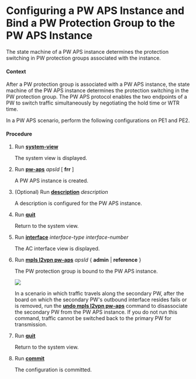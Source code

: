 Configuring a PW APS Instance and Bind a PW Protection Group to the PW APS Instance
===================================================================================

The state machine of a PW APS instance determines the protection switching in PW protection groups associated with the instance.

#### Context

After a PW protection group is associated with a PW APS instance, the state machine of the PW APS instance determines the protection switching in the PW protection group. The PW APS protocol enables the two endpoints of a PW to switch traffic simultaneously by negotiating the hold time or WTR time.

In a PW APS scenario, perform the following configurations on PE1 and PE2.


#### Procedure

1. Run [**system-view**](cmdqueryname=system-view)
   
   
   
   The system view is displayed.
2. Run [**pw-aps**](cmdqueryname=pw-aps) *apsId* [ **frr** ]
   
   
   
   A PW APS instance is created.
3. (Optional) Run [**description**](cmdqueryname=description) *description*
   
   
   
   A description is configured for the PW APS instance.
4. Run [**quit**](cmdqueryname=quit)
   
   
   
   Return to the system view.
5. Run [**interface**](cmdqueryname=interface) *interface-type interface-number*
   
   
   
   The AC interface view is displayed.
6. Run [**mpls l2vpn pw-aps**](cmdqueryname=mpls+l2vpn+pw-aps) *apsId* { **admin** | **reference** }
   
   
   
   The PW protection group is bound to the PW APS instance.
   
   
   
   ![](../../../../public_sys-resources/notice_3.0-en-us.png) 
   
   In a scenario in which traffic travels along the secondary PW, after the board on which the secondary PW's outbound interface resides fails or is removed, run the [**undo mpls l2vpn pw-aps**](cmdqueryname=undo+mpls+l2vpn+pw-aps) command to disassociate the secondary PW from the PW APS instance. If you do not run this command, traffic cannot be switched back to the primary PW for transmission.
7. Run [**quit**](cmdqueryname=quit)
   
   
   
   Return to the system view.
8. Run [**commit**](cmdqueryname=commit)
   
   
   
   The configuration is committed.